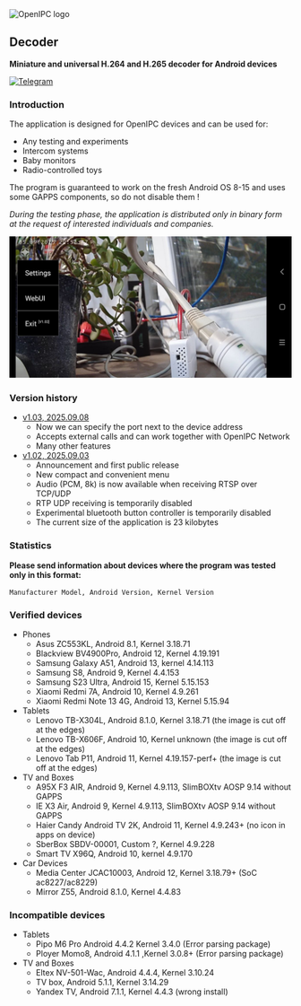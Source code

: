 <picture>
  <source media="(prefers-color-scheme: dark)" srcset="https://openipc.org/assets/openipc-logo-white.svg">
  <source media="(prefers-color-scheme: light)" srcset="https://openipc.org/assets/openipc-logo-black.svg">
  <img alt="OpenIPC logo" src="https://openipc.org/assets/openipc-logo-black.svg">
</picture>

## Decoder
**Miniature and universal H.264 and H.265 decoder for Android devices**

[![Telegram](https://openipc.org/images/telegram_button.svg)][telegram]

### Introduction
The application is designed for OpenIPC devices and can be used for:
- Any testing and experiments
- Intercom systems
- Baby monitors
- Radio-controlled toys

The program is guaranteed to work on the fresh Android OS 8-15 and uses some GAPPS components, so do not disable them !

_During the testing phase, the application is distributed only in binary form at the request of interested individuals and companies._


![Menu](photo_menu.jpg)

### Version history
- [v1.03, 2025.09.08](#)
    - Now we can specify the port next to the device address
    - Accepts external calls and can work together with OpenIPC Network
    - Many other features
- [v1.02, 2025.09.03](#)
    - Announcement and first public release
    - New compact and convenient menu
    - Audio (PCM, 8k) is now available when receiving RTSP over TCP/UDP
    - RTP UDP receiving is temporarily disabled
    - Experimental bluetooth button controller is temporarily disabled
    - The current size of the application is 23 kilobytes

### Statistics
**Please send information about devices where the program was tested only in this format:**
```
Manufacturer Model, Android Version, Kernel Version
```

### Verified devices
- Phones
    - Asus ZC553KL, Android 8.1, Kernel 3.18.71
    - Blackview BV4900Pro, Android 12, Kernel 4.19.191
    - Samsung Galaxy A51, Android 13, kernel 4.14.113
    - Samsung S8, Android 9, Kernel 4.4.153
    - Samsung S23 Ultra, Android 15, Kernel 5.15.153
    - Xiaomi Redmi 7A, Android 10, Kernel 4.9.261
    - Xiaomi Redmi Note 13 4G, Android 13, Kernel 5.15.94
- Tablets
    - Lenovo TB-X304L, Android 8.1.0, Kernel 3.18.71 (the image is cut off at the edges)
    - Lenovo TB-X606F, Android 10, Kernel unknown (the image is cut off at the edges)
    - Lenovo Tab P11, Android 11, Kernel 4.19.157-perf+ (the image is cut off at the edges)
- TV and Boxes
    - A95X F3 AIR, Android 9, Kernel 4.9.113, SlimBOXtv AOSP 9.14 without GAPPS
    - IE X3 Air, Android 9, Kernel 4.9.113, SlimBOXtv AOSP 9.14 without GAPPS
    - Haier Candy Android TV 2K, Android 11, Kernel 4.9.243+ (no icon in apps on device)
    - SberBox SBDV-00001, Custom ?, Kernel 4.9.228
    - Smart TV X96Q, Android 10, kernel 4.9.170
- Car Devices
    - Media Center JCAC10003, Android 12, Kernel 3.18.79+ (SoC ac8227/ac8229)
    - Mirror Z55, Android 8.1.0, Kernel 4.4.83

### Incompatible devices
- Tablets
    - Pipo M6 Pro Android 4.4.2 Kernel 3.4.0 (Error parsing package)
    - Ployer Momo8, Android 4.1.1 ,Kernel 3.0.8+ (Error parsing package)
- TV and Boxes
    - Eltex NV-501-Wac, Android 4.4.4, Kernel 3.10.24
    - TV box, Android 5.1.1, Kernel 3.14.29
    - Yandex TV, Android 7.1.1, Kernel 4.4.3 (wrong install)




[price]: https://openipc.org/support-open-source
[firmware]: https://github.com/openipc/firmware
[logo]: https://openipc.org/assets/openipc-logo-black.svg
[mit]: https://opensource.org/license/mit
[opencollective]: https://opencollective.com/openipc
[paypal]: https://www.paypal.com/donate/?hosted_button_id=C6F7UJLA58MBS
[project]: https://github.com/openipc
[telegram]: https://openipc.org/our-channels
[website]: https://openipc.org
[wiki]: https://github.com/openipc/wiki
